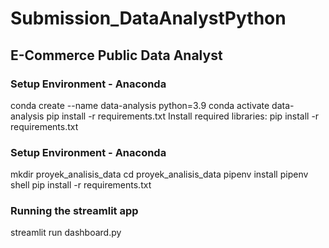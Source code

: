 # Submission_DataAnalystPython

## E-Commerce Public Data Analyst

### Setup Environment - Anaconda
conda create --name data-analysis python=3.9
conda activate data-analysis
pip install -r requirements.txt
Install required libraries:
pip install -r requirements.txt

### Setup Environment - Anaconda
mkdir proyek_analisis_data
cd proyek_analisis_data
pipenv install
pipenv shell
pip install -r requirements.txt

### Running the streamlit app
streamlit run dashboard.py
